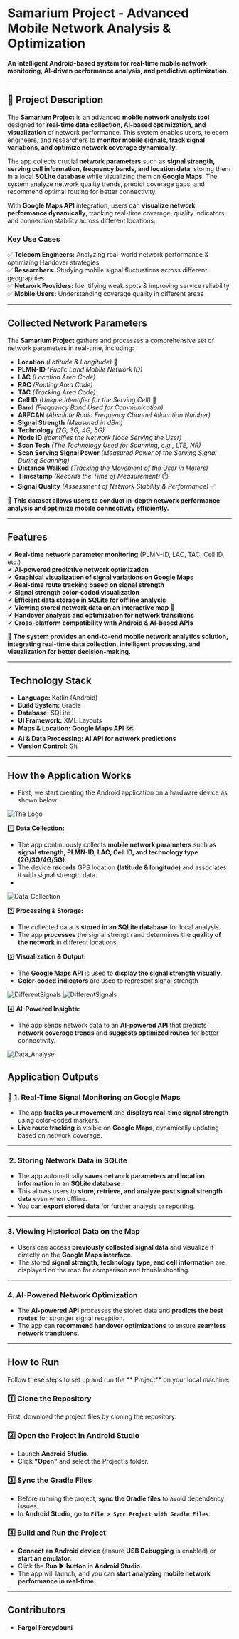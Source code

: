 # Samarium Project - Advanced Mobile Network Analysis & Optimization

**An intelligent Android-based system for real-time mobile network monitoring, AI-driven performance analysis, and predictive optimization.**

---

## 📖 Project Description

The **Samarium Project** is an advanced **mobile network analysis tool** designed for **real-time data collection, AI-based optimization, and visualization** of network performance. This system enables users, telecom engineers, and researchers to **monitor mobile signals, track signal variations, and optimize network coverage dynamically**.

The app collects crucial **network parameters** such as **signal strength, serving cell information, frequency bands, and location data**, storing them in a local **SQLite database** while visualizing them on **Google Maps**. The system analyze network quality trends, predict coverage gaps, and recommend optimal routing for better connectivity.

With **Google Maps API** integration, users can **visualize network performance dynamically**, tracking real-time coverage, quality indicators, and connection stability across different locations.

### Key Use Cases
✅ **Telecom Engineers:** Analyzing real-world network performance & optimizing Handover strategies  
✅ **Researchers:** Studying mobile signal fluctuations across different geographies  
✅ **Network Providers:** Identifying weak spots & improving service reliability  
✅ **Mobile Users:** Understanding coverage quality in different areas

---

## Collected Network Parameters

The **Samarium Project** gathers and processes a comprehensive set of network parameters in real-time, including:

- **Location** *(Latitude & Longitude)*   📍
- **PLMN-ID** *(Public Land Mobile Network ID)*
- **LAC** *(Location Area Code)*
- **RAC** *(Routing Area Code)*
- **TAC** *(Tracking Area Code)*
- **Cell ID** *(Unique Identifier for the Serving Cell)* 📍
- **Band** *(Frequency Band Used for Communication)*
- **ARFCAN** *(Absolute Radio Frequency Channel Allocation Number)*
- **Signal Strength** *(Measured in dBm)*
- **Technology** *(2G, 3G, 4G, 5G)*
- **Node ID** *(Identifies the Network Node Serving the User)*
- **Scan Tech** *(The Technology Used for Scanning, e.g., LTE, NR)*
- **Scan Serving Signal Power** *(Measured Power of the Serving Signal During Scanning)*
- **Distance Walked** *(Tracking the Movement of the User in Meters)*
- **Timestamp** *(Records the Time of Measurement)* ⏱️
- **Signal Quality** *(Assessment of Network Stability & Performance)* ✅

📌 **This dataset allows users to conduct in-depth network performance analysis and optimize mobile connectivity efficiently.**

---

## Features

✔ **Real-time network parameter monitoring** (PLMN-ID, LAC, TAC, Cell ID, etc.)  
✔ **AI-powered predictive network optimization**  
✔ **Graphical visualization of signal variations on Google Maps**  
✔ **Real-time route tracking based on signal strength**  
✔ **Signal strength color-coded visualization**  
✔ **Efficient data storage in SQLite for offline analysis**  
✔ **Viewing stored network data on an interactive map** 📍  
✔ **Handover analysis and optimization for network transitions**  
✔ **Cross-platform compatibility with Android & AI-based APIs**

📌 **The system provides an end-to-end mobile network analytics solution, integrating real-time data collection, intelligent processing, and visualization for better decision-making.**

---

## ️ Technology Stack

- **Language:** Kotlin (Android)
- **Build System:** Gradle
- **Database:** SQLite
- **UI Framework:** XML Layouts
- **Maps & Location:** **Google Maps API** 🗺️
- **AI & Data Processing:** **AI API for network predictions**
- **Version Control:** Git

---

##  How the Application Works

- First, we start creating the Android application on a hardware device as shown below:

![The Logo](images/logo.png)


1️⃣ **Data Collection:**
- The app continuously collects **mobile network parameters** such as **signal strength, PLMN-ID, LAC, Cell ID, and technology type (2G/3G/4G/5G)**.
- The device **records** GPS location **(latitude & longitude)** and associates it with signal strength data.
-
![Data_Collection](images/Data_Collection.png)

2️⃣ **Processing & Storage:**
- The collected data is **stored in an SQLite database** for local analysis.
- The app **processes** the signal strength and determines the **quality of the network** in different locations.

3️⃣ **Visualization & Output:**
- The **Google Maps API** is used to **display the signal strength visually**.
- **Color-coded indicators** are used to represent signal strength

![DifferentSignals](images/Different_Qualities.png)
![DifferentSignals](images/Different_Qualities2.png)


4️⃣ **AI-Powered Insights:**
- The app sends network data to an **AI-powered API** that predicts **network coverage trends** and **suggests optimized routes** for better connectivity.

![Data_Analyse](images/Data_Analyse.png)

##  Application Outputs

### 📍 1. Real-Time Signal Monitoring on Google Maps
- The app **tracks your movement** and **displays real-time signal strength** using color-coded markers.
- **Live route tracking** is visible on **Google Maps**, dynamically updating based on network coverage.

---

### ️ 2. Storing Network Data in SQLite
- The app automatically **saves network parameters and location information** in an **SQLite database**.
- This allows users to **store, retrieve, and analyze past signal strength data** even when offline.
- You can **export stored data** for further analysis or reporting.

---

###  3. Viewing Historical Data on the Map
- Users can access **previously collected signal data** and visualize it directly on the **Google Maps interface**.
- The stored **signal strength, technology type, and cell information** are displayed on the map for comparison and troubleshooting.

---

###  4. AI-Powered Network Optimization
- The **AI-powered API** processes the stored data and **predicts the best routes** for stronger signal reception.
- The app can **recommend handover optimizations** to ensure **seamless network transitions**.

---


##  How to Run

Follow these steps to set up and run the ** Project** on your local machine:

### 1️⃣ Clone the Repository
First, download the project files by cloning the repository.

### 2️⃣ Open the Project in Android Studio
- Launch **Android Studio**.
- Click **"Open"** and select the Project's folder.



### 3️⃣ Sync the Gradle Files
- Before running the project, **sync the Gradle files** to avoid dependency issues.
- In **Android Studio**, go to **`File > Sync Project with Gradle Files`**.


### 4️⃣  Build and Run the Project
- **Connect an Android device** (ensure **USB Debugging** is enabled) or **start an emulator**.
- Click the **Run ▶️ button** in **Android Studio**.
- The app will launch, and you can **start analyzing mobile network performance in real-time**.

---


##  Contributors

- **Fargol Fereydouni**  
 
  